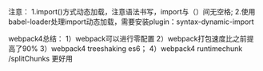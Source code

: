 注意：
1.import()方式动态加载，注意语法书写，import与（）间无空格;
2.使用babel-loader处理import动态加载，需要安装plugin：syntax-dynamic-import

webpack4总结：
1）webpack可以进行零配置
2）webpack打包速度比之前提高了90%
3）webpack4 treeshaking es6；
4）webpack4 runtimechunk /splitChunks 更好用